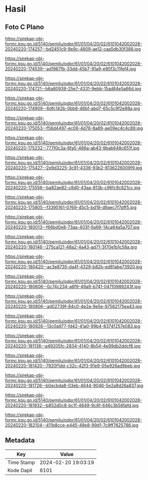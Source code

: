 # Hasil

## Foto C Plano

https://sirekap-obj-formc.kpu.go.id/5140/pemilu/pdpr/61/01/04/20/02/6101042002028-20240220-174257--bd2451c9-9e9c-4809-ae12-caa5db30f388.jpg

https://sirekap-obj-formc.kpu.go.id/5140/pemilu/pdpr/61/01/04/20/02/6101042002028-20240220-174539--ad1967fb-33dd-45b7-91a9-e90f3c11fef4.jpg

https://sirekap-obj-formc.kpu.go.id/5140/pemilu/pdpr/61/01/04/20/02/6101042002028-20240220-174721--b6a80939-25e7-4331-9ebb-15ad84e5a66d.jpg

https://sirekap-obj-formc.kpu.go.id/5140/pemilu/pdpr/61/01/04/20/02/6101042002028-20240220-174909--6dfc142b-0bb6-46bf-abd7-65c5c9f2e88a.jpg

https://sirekap-obj-formc.kpu.go.id/5140/pemilu/pdpr/61/01/04/20/02/6101042002028-20240220-175053--f56d4497-ec06-4d76-8a89-ae09ec4c4c89.jpg

https://sirekap-obj-formc.kpu.go.id/5140/pemilu/pdpr/61/01/04/20/02/6101042002028-20240220-175232--777f0c3a-6fa5-486a-ab43-9bab648c651f.jpg

https://sirekap-obj-formc.kpu.go.id/5140/pemilu/pdpr/61/01/04/20/02/6101042002028-20240220-175427--2e9d3225-3c91-4336-93b2-8136226009f9.jpg

https://sirekap-obj-formc.kpu.go.id/5140/pemilu/pdpr/61/01/04/20/02/6101042002028-20240220-175556--ba82ae82-c8d0-43aa-813b-c96fc9c821cc.jpg

https://sirekap-obj-formc.kpu.go.id/5140/pemilu/pdpr/61/01/04/20/02/6101042002028-20240220-175805--f3395161-0769-45c5-bd19-d9aec7f7dff5.jpg

https://sirekap-obj-formc.kpu.go.id/5140/pemilu/pdpr/61/01/04/20/02/6101042002028-20240220-180013--f66bd0e8-73aa-403f-9a69-14ca64a5a707.jpg

https://sirekap-obj-formc.kpu.go.id/5140/pemilu/pdpr/61/01/04/20/02/6101042002028-20240220-180146--275ca121-48a2-4a43-ad71-3f70e1b1c58a.jpg

https://sirekap-obj-formc.kpu.go.id/5140/pemilu/pdpr/61/01/04/20/02/6101042002028-20240220-180420--ac3e8735-da4f-4329-b82b-ed81abe73920.jpg

https://sirekap-obj-formc.kpu.go.id/5140/pemilu/pdpr/61/01/04/20/02/6101042002028-20240220-180606--0c74c234-a6f9-49a9-b741-047f0989243f.jpg

https://sirekap-obj-formc.kpu.go.id/5140/pemilu/pdpr/61/01/04/20/02/6101042002028-20240220-180806--ad02739f-84c0-4e2a-9e5e-97562175ea43.jpg

https://sirekap-obj-formc.kpu.go.id/5140/pemilu/pdpr/61/01/04/20/02/6101042002028-20240220-180926--13c0a977-fd42-41a0-99b4-8374f257e083.jpg

https://sirekap-obj-formc.kpu.go.id/5140/pemilu/pdpr/61/01/04/20/02/6101042002028-20240220-181136--a49205fc-2834-4140-8b54-4e99db2ddcf6.jpg

https://sirekap-obj-formc.kpu.go.id/5140/pemilu/pdpr/61/01/04/20/02/6101042002028-20240220-181420--7920f1dd-c32c-42f3-91e9-05e926ad9beb.jpg

https://sirekap-obj-formc.kpu.go.id/5140/pemilu/pdpr/61/01/04/20/02/6101042002028-20240220-181726--b0ecbda8-03eb-4644-9046-5e2a8d26a837.jpg

https://sirekap-obj-formc.kpu.go.id/5140/pemilu/pdpr/61/01/04/20/02/6101042002028-20240220-181932--b852d0c8-bc1f-4849-9c8f-646c3b56fafd.jpg

https://sirekap-obj-formc.kpu.go.id/5140/pemilu/pdpr/61/01/04/20/02/6101042002028-20240220-182104--411b8cce-e445-49e8-99d1-7c9ff7625786.jpg


## Metadata

| Key        | Value               |
| ---------- | ------------------- |
| Time Stamp | 2024-02-20 19:03:19 |
| Kode Dapil | 6101                |



